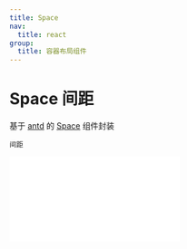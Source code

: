 ```yaml
---
title: Space
nav:
  title: react
group:
  title: 容器布局组件
---
```


# Space 间距

基于 <a href="https://ant-design.antgroup.com/index-cn" target="_blank">antd</a> 的 <a href="https://ant-design.antgroup.com/components/space-cn" target="_blank">Space</a> 组件封装

<code src='./Space.tsx'>间距</code>

<embed src="../index.md#L16-L20"></embed>
